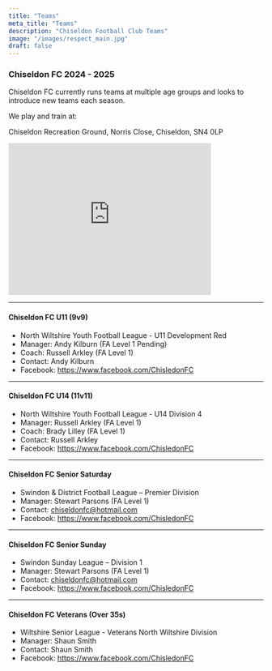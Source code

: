 ```yaml
---
title: "Teams"
meta_title: "Teams"
description: "Chiseldon Football Club Teams"
image: "/images/respect_main.jpg"
draft: false
---
```


### Chiseldon FC 2024 - 2025

Chiseldon FC currently runs teams at multiple age groups and looks to introduce new teams each season.

We play and train at:

Chiseldon Recreation Ground,
Norris Close,
Chiseldon,
SN4 0LP

<iframe src="https://www.google.com/maps/embed?pb=!1m12!1m8!1m3!1d4965.81510866068!2d-1.736569!3d51.514912!3m2!1i1024!2i768!4f13.1!2m1!1sRecreation%20Hall!5e0!3m2!1sen!2suk!4v1727193710019!5m2!1sen!2suk" width="400" height="300" style="border:0;" allowfullscreen="" loading="lazy" referrerpolicy="no-referrer-when-downgrade"></iframe>

---

#### Chiseldon FC U11 (9v9)
- North Wiltshire Youth Football League - U11 Development Red
- Manager: Andy Kilburn (FA Level 1 Pending)
- Coach: Russell Arkley (FA Level 1)
- Contact: Andy Kilburn
- Facebook: https://www.facebook.com/ChisledonFC

---

#### Chiseldon FC U14 (11v11)
- North Wiltshire Youth Football League - U14 Division 4
- Manager: Russell Arkley (FA Level 1)
- Coach: Brady Lilley (FA Level 1)
- Contact: Russell Arkley
- Facebook: https://www.facebook.com/ChisledonFC

---

#### Chiseldon FC Senior Saturday
- Swindon & District Football League – Premier Division
- Manager: Stewart Parsons (FA Level 1)
- Contact: chiseldonfc@hotmail.com
- Facebook: https://www.facebook.com/ChisledonFC

---

#### Chiseldon FC Senior Sunday
- Swindon Sunday League – Division 1
- Manager: Stewart Parsons (FA Level 1)
- Contact: chiseldonfc@hotmail.com
- Facebook: https://www.facebook.com/ChisledonFC

---

#### Chiseldon FC Veterans (Over 35s)
- Wiltshire Senior League - Veterans North Wiltshire Division
- Manager: Shaun Smith
- Contact: Shaun Smith
- Facebook: https://www.facebook.com/ChisledonFC